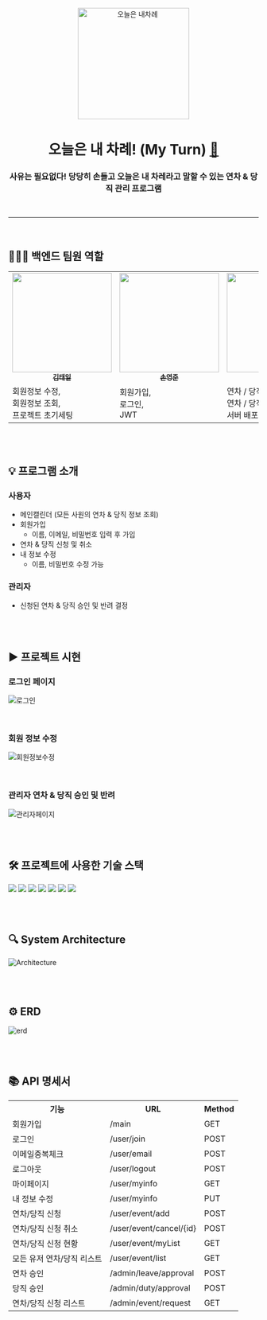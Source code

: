 <br>

<div align="center">

<img width="224" alt="오늘은 내차례" src="https://github.com/MINI-TEAM8-FC/BE_my_turn/assets/43840220/b1d3288f-b22c-4fc3-93a3-33744871fd95">

# 오늘은 내 차례! (My Turn) [🔗](https://my-turn.netlify.app)

### 사유는 필요없다! 당당히 손들고 오늘은 내 차레라고 말할 수 있는 연차 & 당직 관리 프로그램 

<br>

</div>

---
<br>

## 🧑🏻‍💻 백엔드 팀원 역할

 <table>
    <tbody>
      <tr>
        <td align="center"><a href="https://github.com/james-taeil">
          <img src="https://avatars.githubusercontent.com/u/71359732?v=4" width="200px;" alt=""/><br /><sub><b>김태일</b></sub></a><br />
        </td>
        <td align="center"><a href="https://github.com/sohn919">
          <img src="https://avatars.githubusercontent.com/u/84082544?v=4" width="200px;" alt=""/><br /><sub><b>손영준</b></sub></a><br />
        </td>
        <td align="center"><a href="https://github.com/miyounlee">
          <img src="https://avatars.githubusercontent.com/u/43840220?v=4" width="200px;" alt=""/><br /><sub><b>이미연</b></sub></a><br />
        </td>
        <td align="center"><a href="https://github.com/MebukiYamashi">
          <img src="https://avatars.githubusercontent.com/u/91310994?v=4" width="200px;" alt=""/><br /><sub><b>이성민</b></sub></a><br />
        </td>
      </tr>
      <tr>
        <td>
          회원정보 수정,<br />회원정보 조회,<br />프로젝트 초기세팅
        </td>
        <td>
          회원가입,<br />로그인,<br />JWT
        </td>
        <td>
          연차 / 당직 신청,<br />연차 / 당직 취소,<br />서버 배포
        </td>
        <td>
          관리자 연차 / 당직 승인,<br />관리자 연차 / 당직 조회
        </td>
      </tr>
    </tbody>
  </table>
<br><br>

## 💡 프로그램 소개
### 사용자
- 메인캘린더 (모든 사원의 연차 & 당직 정보 조회)
- 회원가입
  - 이름, 이메일, 비밀번호 입력 후 가입
- 연차 & 당직 신청 및 취소
- 내 정보 수정
  - 이름, 비밀번호 수정 가능

### 관리자
- 신청된 연차 & 당직 승인 및 반려 결정

<br><br>

## ▶️ 프로젝트 시현

### 로그인 페이지

![로그인](https://github.com/MINI-TEAM8-FC/BE_my_turn/assets/43840220/8f2b31b0-0198-4a55-b357-9366dca4aa40)

<br>

### 회원 정보 수정

![회원정보수정](https://github.com/MINI-TEAM8-FC/BE_my_turn/assets/43840220/7a62bc52-ef42-4ba8-be4c-8cd256ab60a8)

<br>

### 관리자 연차 & 당직 승인 및 반려 

![관리자페이지](https://github.com/MINI-TEAM8-FC/BE_my_turn/assets/43840220/02910ea3-ad39-4b5a-bb2c-9694840c6a6f)


<br><br>

## 🛠️ 프로젝트에 사용한 기술 스택
<img src="https://img.shields.io/badge/SpringBoot-6DB33F?style=for-the-badge&logo=springboot&logoColor=white"> 
<img src="https://img.shields.io/badge/Spring Security-6DB33F?style=for-the-badge&logo=springsecurity&logoColor=white"> 
<img src="https://img.shields.io/badge/Spring Data JPA-6DB33F?style=for-the-badge&logo=spring&logoColor=white"> 
<img src="https://img.shields.io/badge/Java 11-FF160B?style=for-the-badge&logo=java&logoColor=white"> 
<img src="https://img.shields.io/badge/Gradle-02303A?style=for-the-badge&logo=gradle&logoColor=white"> 
<img src="https://img.shields.io/badge/MySQL-4479A1?style=for-the-badge&logo=mysql&logoColor=white">
<img src="https://img.shields.io/badge/Amazon AWS-41454A?style=for-the-badge&logo=amazonaws&logoColor=white">

<br><br>


## 🔍 System Architecture
![Architecture](https://github.com/MINI-TEAM8-FC/BE_my_turn/assets/43840220/8af7775f-473e-40cf-8f94-9be5e373fd21)

<br><br>

## ⚙️ ERD
![erd](https://github.com/MINI-TEAM8-FC/BE_my_turn/assets/43840220/5bcd76c6-a09f-4dcb-93d3-1cfae845f18f)

<br><br>

## 📚 API 명세서
<table border="0">
	<th>기능</th>
	<th>URL</th>
  <th>Method</th>
	<tr>
	    <td>회원가입</td>
	    <td>/main</td>
      <td>GET</td>
	</tr>
	<tr>
	    <td>로그인</td>
	    <td>/user/join</td>
      <td>POST</td>
	</tr>
  <tr>
	    <td>이메일중복체크</td>
	    <td>/user/email</td>
      <td>POST</td>
	</tr>
  <tr>
	    <td>로그아웃</td>
	    <td>/user/logout</td>
      <td>POST</td>
	</tr>
  <tr>
	    <td>마이페이지</td>
	    <td>/user/myinfo</td>
      <td>GET</td>
  <tr>
	    <td>내 정보 수정</td>
	    <td>/user/myinfo</td>
      <td>PUT</td>
	</tr>
  <tr>
	    <td>연차/당직 신청</td>
	    <td>/user/event/add</td>
      <td>POST</td>
	</tr>
  <tr>
	    <td>연차/당직 신청 취소</td>
	    <td>/user/event/cancel/{id}</td>
      <td>POST</td>
	</tr>
  <tr>
	    <td>연차/당직 신청 현황</td>
	    <td>/user/event/myList</td>
      <td>GET</td>
	</tr>
  <tr>
	    <td>모든 유저 연차/당직 리스트</td>
	    <td>/user/event/list</td>
      <td>GET</td>
	</tr>
  <tr>
	    <td>연차 승인</td>
	    <td>/admin/leave/approval</td>
      <td>POST</td>
	</tr>
  <tr>
	    <td>당직 승인</td>
	    <td>/admin/duty/approval</td>
      <td>POST</td>
	</tr>
  <tr>
	    <td>연차/당직 신청 리스트</td>
	    <td>/admin/event/request</td>
      <td>GET</td>
	</tr>
</table>

